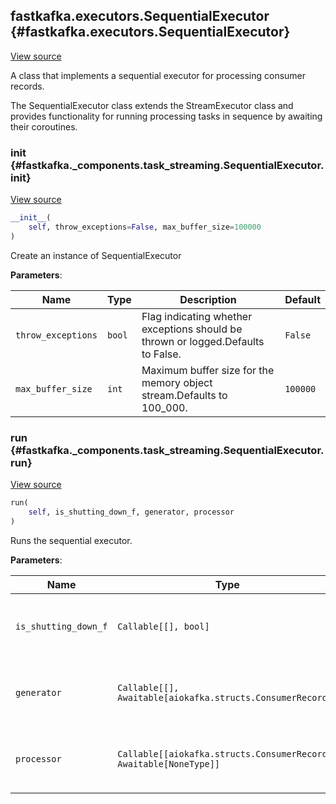 ## fastkafka.executors.SequentialExecutor {#fastkafka.executors.SequentialExecutor}

<a href="https://github.com/airtai/fastkafka/blob/0.8.0/fastkafka/_components/task_streaming.py#L305-L356" class="link-to-source" target="_blank">View source</a>


A class that implements a sequential executor for processing consumer records.

The SequentialExecutor class extends the StreamExecutor class and provides functionality
for running processing tasks in sequence by awaiting their coroutines.

### __init__ {#fastkafka._components.task_streaming.SequentialExecutor.init}

<a href="https://github.com/airtai/fastkafka/blob/0.8.0/fastkafka/_components/task_streaming.py#L312-L326" class="link-to-source" target="_blank">View source</a>

```py
__init__(
    self, throw_exceptions=False, max_buffer_size=100000
)
```

Create an instance of SequentialExecutor

**Parameters**:

|  Name | Type | Description | Default |
|---|---|---|---|
| `throw_exceptions` | `bool` | Flag indicating whether exceptions should be thrown or logged.Defaults to False. | `False` |
| `max_buffer_size` | `int` | Maximum buffer size for the memory object stream.Defaults to 100_000. | `100000` |

### run {#fastkafka._components.task_streaming.SequentialExecutor.run}

<a href="https://github.com/airtai/fastkafka/blob/0.8.0/fastkafka/_components/task_streaming.py#L328-L356" class="link-to-source" target="_blank">View source</a>

```py
run(
    self, is_shutting_down_f, generator, processor
)
```

Runs the sequential executor.

**Parameters**:

|  Name | Type | Description | Default |
|---|---|---|---|
| `is_shutting_down_f` | `Callable[[], bool]` | Function to check if the executor is shutting down. | *required* |
| `generator` | `Callable[[], Awaitable[aiokafka.structs.ConsumerRecord]]` | Generator function for retrieving consumer records. | *required* |
| `processor` | `Callable[[aiokafka.structs.ConsumerRecord], Awaitable[NoneType]]` | Processor function for processing consumer records. | *required* |

